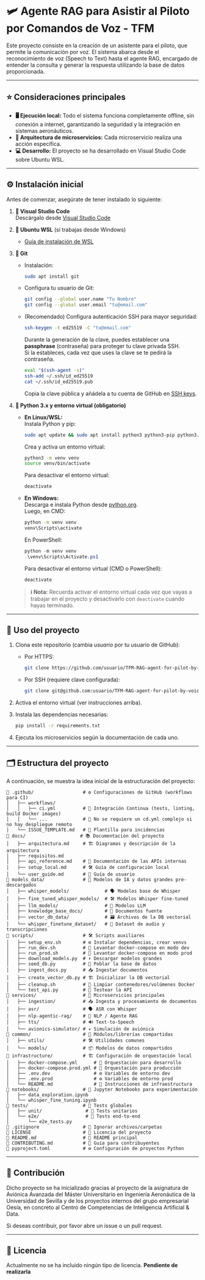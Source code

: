 # 🛩️ Agente RAG para Asistir al Piloto por Comandos de Voz - TFM

Este proyecto consiste en la creación de un asistente para el piloto, que permite la comunicación por voz. El sistema abarca desde el reconocimiento de voz (Speech to Text) hasta el agente RAG, encargado de entender la consulta y generar la respuesta utilizando la base de datos proporcionada.

---

## ⭐ Consideraciones principales

- **🖥️ Ejecución local:** Todo el sistema funciona completamente offline, sin conexión a internet, garantizando la seguridad y la integración en sistemas aeronáuticos.
- **🧩 Arquitectura de microservicios:** Cada microservicio realiza una acción específica.
- **💻 Desarrollo:** El proyecto se ha desarrollado en Visual Studio Code sobre Ubuntu WSL.

---

## ⚙️ Instalación inicial

Antes de comenzar, asegúrate de tener instalado lo siguiente:

1. **📝 Visual Studio Code**  
   Descárgalo desde [Visual Studio Code](https://code.visualstudio.com/download)

2. **🐧 Ubuntu WSL** (si trabajas desde Windows)  
   - [Guía de instalación de WSL](https://learn.microsoft.com/es-es/windows/wsl/install)

3. **🔗 Git**
   - Instalación:
     ```bash
     sudo apt install git
     ```
   - Configura tu usuario de Git:
     ```bash
     git config --global user.name "Tu Nombre"
     git config --global user.email "tu@email.com"
     ```
   - (Recomendado) Configura autenticación SSH para mayor seguridad:
     ```bash
     ssh-keygen -t ed25519 -C "tu@email.com"
     ```
     Durante la generación de la clave, puedes establecer una **passphrase** (contraseña) para proteger tu clave privada SSH.  
     Si la estableces, cada vez que uses la clave se te pedirá la contraseña.
     ```bash
     eval "$(ssh-agent -s)"
     ssh-add ~/.ssh/id_ed25519
     cat ~/.ssh/id_ed25519.pub
     ```
     Copia la clave pública y añádela a tu cuenta de GitHub en [SSH keys](https://github.com/settings/keys).

4. **🐍 Python 3.x y entorno virtual (obligatorio)**

   - **En Linux/WSL:**  
     Instala Python y pip:
     ```bash
     sudo apt update && sudo apt install python3 python3-pip python3.10-venv
     ```
     Crea y activa un entorno virtual:
     ```bash
     python3 -m venv venv
     source venv/bin/activate
     ```
     Para desactivar el entorno virtual:
     ```bash
     deactivate
     ```

   - **En Windows:**  
     Descarga e instala Python desde [python.org](https://www.python.org/downloads/).  
     Luego, en CMD:
     ```cmd
     python -m venv venv
     venv\Scripts\activate
     ```
     En PowerShell:
     ```powershell
     python -m venv venv
     .\venv\Scripts\Activate.ps1
     ```
     Para desactivar el entorno virtual (CMD o PowerShell):
     ```cmd
     deactivate
     ```

   > **ℹ️ Nota:** Recuerda activar el entorno virtual cada vez que vayas a trabajar en el proyecto y desactivarlo con `deactivate` cuando hayas terminado.

---

## 🚀 Uso del proyecto

1. Clona este repositorio (cambia *usuario* por tu usuario de GitHub):

   - Por HTTPS:
     ```bash
     git clone https://github.com/usuario/TFM-RAG-agent-for-pilot-by-voice-commands.git
     ```

   - Por SSH (requiere clave configurada):
     ```bash
     git clone git@github.com:usuario/TFM-RAG-agent-for-pilot-by-voice-commands.git
     ```

2. Activa el entorno virtual (ver instrucciones arriba).
3. Instala las dependencias necesarias:
   ```bash
   pip install -r requirements.txt
   ```
4. Ejecuta los microservicios según la documentación de cada uno.

---

## 🗂️ Estructura del proyecto

A continuación, se muestra la idea inicial de la estructuración del proyecto:

```
📁 .github/                  # ⚙️ Configuraciones de GitHub (workflows para CI)
│   ├── workflows/
│   │   ├── ci.yml          # 🔄 Integración Continua (tests, linting, build Docker images)
│   │   └── ...             # 🚫 No se requiere un cd.yml complejo si no hay despliegue remoto
│   └── ISSUE_TEMPLATE.md   # 📝 Plantilla para incidencias
📁 docs/                    # 📚 Documentación del proyecto
│   ├── arquitectura.md     # 🏗️ Diagramas y descripción de la arquitectura
│   ├── requisitos.md
│   ├── api_reference.md    # 📖 Documentación de las APIs internas
│   ├── setup_local.md      # 🛠️ Guía de configuración local
│   └── user_guide.md       # 👤 Guía de usuario
📁 models_data/              # 🤖 Modelos de IA y datos grandes pre-descargados
│   ├── whisper_models/             # 🗣️ Modelos base de Whisper
│   ├── fine_tuned_whisper_models/  # 🛠️ Modelos Whisper fine-tuned
│   ├── llm_models/                 # 🧠 Modelos LLM
│   ├── knowledge_base_docs/        # 📄 Documentos fuente
│   ├── vector_db_data/             # 🗃️ Archivos de la DB vectorial
│   └── whisper_finetune_dataset/   # 🎵 Dataset de audio y transcripciones
📁 scripts/                  # 🛠️ Scripts auxiliares
│   ├── setup_env.sh        # ⚙️ Instalar dependencias, crear venvs
│   ├── run_dev.sh          # 🚀 Levantar docker-compose en modo dev
│   ├── run_prod.sh         # 🚀 Levantar docker-compose en modo prod
│   ├── download_models.py  # ⬇️ Descargar modelos grandes
│   ├── seed_db.py          # 🌱 Poblar la base de datos
│   ├── ingest_docs.py      # 📥 Ingestar documentos
│   ├── create_vector_db.py # 🏗️ Inicializar la DB vectorial
│   ├── cleanup.sh          # 🧹 Limpiar contenedores/volúmenes Docker
│   └── test_api.py         # 🧪 Testear la API
📁 services/                 # 🧩 Microservicios principales
│   ├── ingestion/          # 📥 Ingesta y procesamiento de documentos
│   ├── asr/                # 🗣️ ASR con Whisper
│   ├── nlp-agentic-rag/    # 🤖 NLP / Agente RAG
│   ├── tts/                # 🔊 Text-to-Speech
│   └── avionics-simulator/ # ✈️ Simulación de aviónica
📁 common/                   # 🔗 Módulos/librerías compartidas
│   ├── utils/              # 🛠️ Utilidades comunes
│   └── models/             # 📦 Modelos de datos compartidos
📁 infrastructure/           # 🏗️ Configuración de orquestación local
│   ├── docker-compose.yml      # 🐳 Orquestación para desarrollo
│   ├── docker-compose.prod.yml # 🐳 Orquestación para producción
│   ├── .env.dev                # ⚙️ Variables de entorno dev
│   ├── .env.prod               # ⚙️ Variables de entorno prod
│   └── README.md               # 📖 Instrucciones de infraestructura
📁 notebooks/                # 📓 Jupyter Notebooks para experimentación
│   ├── data_exploration.ipynb
│   └── whisper_fine_tuning.ipynb
📁 tests/                    # 🧪 Tests globales
│   ├── unit/                # 🧩 Tests unitarios
│   └── e2e/                 # 🔄 Tests end-to-end
│       └── e2e_tests.py
📝 .gitignore                # 🚫 Ignorar archivos/carpetas
📝 LICENSE                   # 📄 Licencia del proyecto
📝 README.md                 # 📘 README principal
📝 CONTRIBUTING.md           # 🤝 Guía para contribuyentes
📝 pyproject.toml            # ⚙️ Configuración de proyectos Python
```

---

## 🤝 Contribución
Dicho proyecto se ha inicializado gracias al proyecto de la asignatura de Aviónica Avanzada del Máster Universitario en Ingeniería Aeronáutica de la Universidad de Sevilla y de los proyectos internos del grupo empresarial Oesía, en concreto al Centro de Competencias de Inteligencia Artificial & Data.

Si deseas contribuir, por favor abre un issue o un pull request.

---

## 📄 Licencia

Actualmente no se ha incluido ningún tipo de licencia. **Pendiente de realizarla**